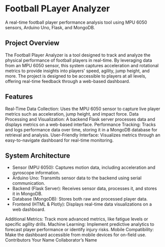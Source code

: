 # Football PLayer Analyzer #

A real-time football player performance analysis tool using MPU 6050 sensors, Arduino Uno, Flask, and MongoDB.

## Project Overview ##

The Football Player Analyzer is a tool designed to track and analyze the physical performance of football players in real-time. By leveraging data from an MPU 6050 sensor, this system captures acceleration and rotational metrics to provide insights into players' speed, agility, jump height, and more. The project is designed to be accessible to players at all levels, offering real-time feedback through a web-based dashboard.
 
## Features ##

Real-Time Data Collection: Uses the MPU 6050 sensor to capture live player metrics such as acceleration, jump height, and impact force.
Data Processing and Visualization: A backend Flask server processes data and displays metrics on a web-based interface.
Performance Tracking: Tracks and logs performance data over time, storing it in a MongoDB database for retrieval and analysis.
User-Friendly Interface: Visualizes metrics through an easy-to-navigate dashboard for real-time monitoring.

## System Architecture ##

- Sensor (MPU 6050): Captures motion data, including acceleration and gyroscope information.
- Arduino Uno: Transmits sensor data to the backend using serial communication.
- Backend (Flask Server): Receives sensor data, processes it, and stores it in MongoDB.
- Database (MongoDB): Stores both raw and processed player data.
- Frontend (HTML & Plotly): Displays real-time data visualizations on a web dashboard.




Additional Metrics: Track more advanced metrics, like fatigue levels or specific agility drills.
Machine Learning: Implement predictive analytics to forecast player performance or identify injury risks.
Mobile Compatibility: Make the dashboard accessible from mobile devices for on-field use.
Contributors
Your Name
Collaborator’s Name
